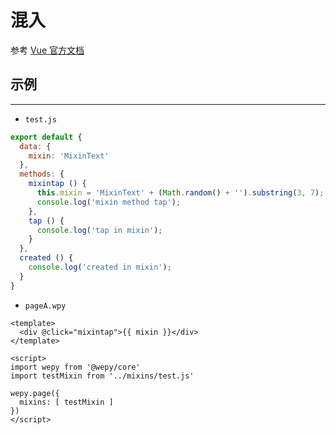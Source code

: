 # 混入

参考 [Vue 官方文档](https://cn.vuejs.org/v2/guide/mixins.html)

## 示例

---
- ```test.js```

```javascript
export default {
  data: {
    mixin: 'MixinText'
  },
  methods: {
    mixintap () {
      this.mixin = 'MixinText' + (Math.random() + '').substring(3, 7);
      console.log('mixin method tap');
    },
    tap () {
      console.log('tap in mixin');
    }
  },
  created () {
    console.log('created in mixin');
  }
}

```

- ```pageA.wpy```

```vue
<template>
  <div @click="mixintap">{{ mixin }}</div>
</template>

<script>
import wepy from '@wepy/core'
import testMixin from '../mixins/test.js'

wepy.page({
  mixins: [ testMixin ]
})
</script>
```